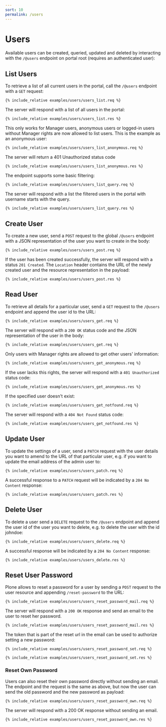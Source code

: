 ```yaml
---
sort: 10
permalink: /users
---
```


# Users

Available users can be created, queried, updated and deleted by interacting with the `/@users` endpoint on portal root (requires an authenticated user):

## List Users

To retrieve a list of all current users in the portal, call the `/@users` endpoint with a `GET` request:

```
{% include_relative examples/users/users_list.req %}
```

The server will respond with a list of all users in the portal:

```
{% include_relative examples/users/users_list.res %}
```

This only works for Manager users, anonymous users or logged-in users without Manager rights are now allowed to list users. This is the example as an anonymous user:

```
{% include_relative examples/users/users_list_anonymous.req %}
```

The server will return a 401 Unauthorized status code

```
{% include_relative examples/users/users_list_anonymous.res %}
```

The endpoint supports some basic filtering:

```
{% include_relative examples/users/users_list_query.req %}
```

The server will respond with a list the filtered users in the portal with username starts with the query.

```
{% include_relative examples/users/users_list_query.res %}
```

## Create User

To create a new user, send a `POST` request to the global `/@users` endpoint with a JSON representation of the user you want to create in the body:

```
{% include_relative examples/users/users_post.req %}
```

If the user has been created successfully, the server will respond with a status `201 Created`. The `Location` header contains the URL of the newly created user and the resource representation in the payload:

```
{% include_relative examples/users/users_post.res %}
```

## Read User

To retrieve all details for a particular user, send a `GET` request to the `/@users` endpoint and append the user id to the URL:

```
{% include_relative examples/users/users_get.req %}
```

The server will respond with a `200 OK` status code and the JSON representation of the user in the body:

```
{% include_relative examples/users/users_get.req %}
```

Only users with Manager rights are allowed to get other users' information:

```
{% include_relative examples/users/users_get_anonymous.req %}
```

If the user lacks this rights, the server will respond with a `401 Unauthorized` status code:

```
{% include_relative examples/users/users_get_anonymous.res %}
```

If the specified user doesn't exist:

```
{% include_relative examples/users/users_get_notfound.req %}
```

The server will respond with a `404 Not Found` status code:

```
{% include_relative examples/users/users_get_notfound.res %}
```

## Update User

To update the settings of a user, send a `PATCH` request with the user details you want to amend to the URL of that particular user, e.g. if you want to update the email address of the admin user to:

```
{% include_relative examples/users/users_patch.req %}
```

A successful response to a `PATCH` request will be indicated by a `204 No Content` response:

```
{% include_relative examples/users/users_patch.res %}
```

## Delete User

To delete a user send a `DELETE` request to the `/@users` endpoint and append the user id of the user you want to delete, e.g. to delete the user with the id johndoe:

```
{% include_relative examples/users/users_delete.req %}
```

A successful response will be indicated by a `204 No Content` response:

```
{% include_relative examples/users/users_delete.res %}
```

## Reset User Password

Plone allows to reset a password for a user by sending a `POST` request to the user resource and appending `/reset-password` to the URL:

```
{% include_relative examples/users/users_reset_password_mail.req %}
```

The server will respond with a `200 OK` response and send an email to the user to reset her password.

```
{% include_relative examples/users/users_reset_password_mail.res %}
```

The token that is part of the reset url in the email can be used to authorize setting a new password:

```
{% include_relative examples/users/users_reset_password_set.req %}
```

```
{% include_relative examples/users/users_reset_password_set.res %}
```

### Reset Own Password

Users can also reset their own password directly without sending an email. The endpoint and the request is the same as above, but now the user can send the old password and the new password as payload:

```
{% include_relative examples/users/users_reset_password_own.req %}
```

The server will respond with a 200 OK response without sending an email.

```
{% include_relative examples/users/users_reset_password_own.res %}
```
